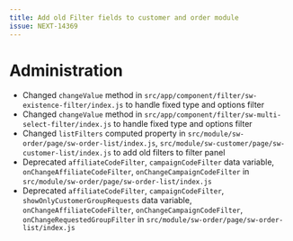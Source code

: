 ```yaml
---
title: Add old Filter fields to customer and order module
issue: NEXT-14369
---
```

# Administration
*  Changed `changeValue` method in `src/app/component/filter/sw-existence-filter/index.js` to handle fixed type and options filter
*  Changed `changeValue` method in `src/app/component/filter/sw-multi-select-filter/index.js` to handle fixed type and options filter
*  Changed `listFilters` computed property in `src/module/sw-order/page/sw-order-list/index.js`, `src/module/sw-customer/page/sw-customer-list/index.js` to add old filters to filter panel
*  Deprecated `affiliateCodeFilter`, `campaignCodeFilter` data variable, `onChangeAffiliateCodeFilter`, `onChangeCampaignCodeFilter` in `src/module/sw-order/page/sw-order-list/index.js`
*  Deprecated `affiliateCodeFilter`, `campaignCodeFilter`, `showOnlyCustomerGroupRequests` data variable, `onChangeAffiliateCodeFilter`, `onChangeCampaignCodeFilter`, `onChangeRequestedGroupFilter` in `src/module/sw-order/page/sw-order-list/index.js`

